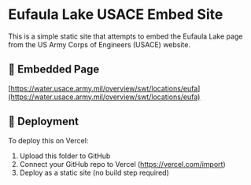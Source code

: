 # Eufaula Lake USACE Embed Site

This is a simple static site that attempts to embed the Eufaula Lake page from the US Army Corps of Engineers (USACE) website.

## 🔗 Embedded Page

[https://water.usace.army.mil/overview/swt/locations/eufa](https://water.usace.army.mil/overview/swt/locations/eufa)

## 🚀 Deployment

To deploy this on Vercel:
1. Upload this folder to GitHub
2. Connect your GitHub repo to Vercel (https://vercel.com/import)
3. Deploy as a static site (no build step required)

